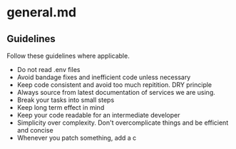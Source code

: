 # general.md

## Guidelines
Follow these guidelines where applicable.
- Do not read .env files
- Avoid bandage fixes and inefficient code unless necessary
- Keep code consistent and avoid too much repitition. DRY principle
- Always source from latest documentation of services we are using.
- Break your tasks into small steps
- Keep long term effect in mind
- Keep your code readable for an intermediate developer
- Simplicity over complexity. Don't overcomplicate things and be efficient and concise
- Whenever you patch something, add a c
